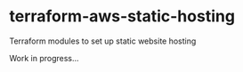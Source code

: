 # terraform-aws-static-hosting
Terraform modules to set up static website hosting

Work in progress...


